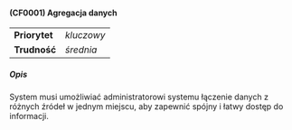 #### (CF0001) Agregacja danych

|               |            |
|---------------|------------|
| **Priorytet** | _kluczowy_ |
| **Trudność**  | _średnia_  |

##### Opis

System musi umożliwiać administratorowi systemu łączenie danych z różnych źródeł w jednym miejscu, aby zapewnić spójny i łatwy dostęp do informacji.
